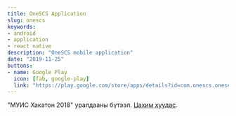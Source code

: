```yaml
---
title: OneSCS Application
slug: onescs
keywords: 
- android
- application
- react native
description: "OneSCS mobile application"
date: "2019-11-25"
buttons:
- name: Google Play
  icon: [fab, google-play]
  link: "https://play.google.com/store/apps/details?id=com.onescs.onescs"
---
```


"МУИС Хакатон 2018" уралдааны бүтээл. [Цахим хуудас](https://one-scs.com/).